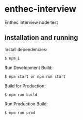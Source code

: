 # enthec-interview
 Enthec interview node test

## installation and running

Install dependencies:
```bash
$ npm i  
```
Run Development Build:
```bash
$ npm start or npm run start
```
Build for Production: 
```bash
$ npm run build
```
Run Production Build: 
```bash
$ npm run prod
```